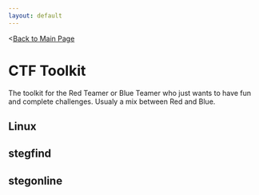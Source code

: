 ```yaml
---
layout: default
---
```


<[Back to Main Page](../index.html)  

# CTF Toolkit
The toolkit for the Red Teamer or Blue Teamer who just wants to have fun and complete challenges.
Usualy a mix between Red and Blue.

## Linux

## stegfind

## stegonline
